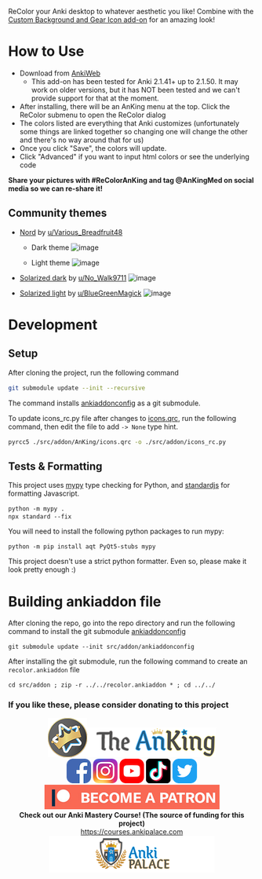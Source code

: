 ReColor your Anki desktop to whatever aesthetic you like! Combine with the <a href="https://ankiweb.net/shared/info/1210908941">Custom Background and Gear Icon add-on</a> for an amazing look!

# How to Use
- Download from [AnkiWeb](https://ankiweb.net/shared/info/688199788)
    - This add-on has been tested for Anki 2.1.41+ up to 2.1.50. It may work on older versions, but it has NOT been tested and we can't provide support for that at the moment.
- After installing, there will be an AnKing menu at the top. Click the ReColor submenu to open the ReColor dialog
- The colors listed are everything that Anki customizes (unfortunately some things are linked together so changing one will change the other and there's no way around that for us)
- Once you click "Save", the colors will update. 
- Click "Advanced" if you want to input html colors or see the underlying code


<b>Share your pictures with #ReColorAnKing and tag @AnKingMed on social media so we can re-share it!</b>

## Community themes
- [Nord](themes/nord.json) by [u/Various_Breadfruit48](https://www.reddit.com/r/Anki/comments/t2y9xx/nord_theme_for_anki_using_the_awesome_recolor/?utm_source=share&utm_medium=web2x&context=3)
  - Dark theme
    ![image](https://user-images.githubusercontent.com/73290412/155923384-284d958a-39a6-4428-b88b-25c965942042.png)
  
  - Light theme
    ![image](https://user-images.githubusercontent.com/73290412/155977209-efa344d9-d467-451f-a063-0142187f934a.png)

- [Solarized dark](themes/solarized-dark.json) by [u/No_Walk9711](https://www.reddit.com/r/Anki/comments/t2lkb3/dark_mode_solarized_anki_theme_using_recolor_addon/?utm_source=share&utm_medium=web2x&context=3)
  ![image](https://user-images.githubusercontent.com/73290412/155923721-0e297593-a32d-440a-aed2-fa490b445cf2.png)
 
- [Solarized light](themes/solarized-light.json) by [u/BlueGreenMagick](https://www.reddit.com/r/Anki/comments/t1w1gz/solarized_anki_theme_using_recolor_addon/?utm_source=share&utm_medium=web2x&context=3)
  ![image](https://user-images.githubusercontent.com/73290412/155923938-a13e185b-782c-48db-9eb9-c2488cca398c.png)

# Development
## Setup
After cloning the project, run the following command
```bash
git submodule update --init --recursive
```
The command installs [ankiaddonconfig](https://github.com/BlueGreenMagick/ankiaddonconfig/) as a git submodule.

To update icons_rc.py file after changes to [icons.qrc](src/addon/AnKing/icons.qrc), run the following command, then edit the file to add `-> None` type hint.
```bash
pyrcc5 ./src/addon/AnKing/icons.qrc -o ./src/addon/icons_rc.py
```

## Tests & Formatting
This project uses [mypy](https://github.com/python/mypy) type checking for Python, and [standardjs](https://github.com/standard/standard) for formatting Javascript.

```
python -m mypy .
npx standard --fix
```

You will need to install the following python packages to run mypy: 
```
python -m pip install aqt PyQt5-stubs mypy
```

This project doesn't use a strict python formatter. Even so, please make it look pretty enough :)

# Building ankiaddon file
After cloning the repo, go into the repo directory and run the following command to install the git submodule [ankiaddonconfig](https://github.com/BlueGreenMagick/ankiaddonconfig/)
```
git submodule update --init src/addon/ankiaddonconfig
```
After installing the git submodule, run the following command to create an `recolor.ankiaddon` file
```
cd src/addon ; zip -r ../../recolor.ankiaddon * ; cd ../../
```

### If you like these, please consider donating to this project

<p align="center">
<a href="https://www.ankingmed.com" rel="nofollow"><img src="https://raw.githubusercontent.com/AnKingMed/My-images/master/AnKing/AnKingSmall.png?raw=true"></a><a href="https://www.ankingmed.com" rel="nofollow"><img src="https://raw.githubusercontent.com/AnKingMed/My-images/master/AnKing/TheAnKing.png?raw=true"></a>
  <br>
  <a href="https://www.facebook.com/ankingmed" rel="nofollow"><img src="https://raw.githubusercontent.com/AnKingMed/My-images/master/Social/FB.png?raw=true"></a>     <a href="https://www.instagram.com/ankingmed" rel="nofollow"><img src="https://raw.githubusercontent.com/AnKingMed/My-images/master/Social/Instagram.png?raw=true"></a>     <a href="https://www.youtube.com/theanking" rel="nofollow"><img src="https://raw.githubusercontent.com/AnKingMed/My-images/master/Social/YT.png?raw=true"></a>     <a href="https://www.tiktok.com/@ankingmed" rel="nofollow"><img src="https://raw.githubusercontent.com/AnKingMed/My-images/master/Social/TikTok.png?raw=true"></a>     <a href="https://www.twitter.com/ankingmed" rel="nofollow"><img src="https://raw.githubusercontent.com/AnKingMed/My-images/master/Social/Twitter.png?raw=true"></a>
  <br>
<a href="https://www.ankipalace.com/membership" rel="nofollow"><img src="https://raw.githubusercontent.com/AnKingMed/My-images/master/AnKing/Patreon.jpg?raw=true"></a>
<br>
<b>Check out our Anki Mastery Course! (The source of funding for this project)</b><br>
          <a href="https://courses.ankipalace.com/?utm_source=anking_bg_add-on&amp;utm_medium=anki_add-on_page&amp;utm_campaign=mastery_course" rel="nofollow">https://courses.ankipalace.com</a>
<a href="https://courses.ankipalace.com/?utm_source=anking_bg_add-on&amp;utm_medium=anki_add-on_page&amp;utm_campaign=mastery_course" rel="nofollow">
  <br>
  <img src="https://raw.githubusercontent.com/AnKingMed/My-images/master/AnKing/AnkiPalace.png?raw=true"></a></p>
